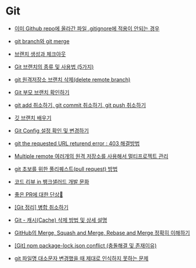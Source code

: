 # Git

- [이미 Github repo에 올라간 파일 .gitignore에 적용이 안되는 경우](./ignore.md)

- [git branch와 git merge](./merge.md)

- [브랜치 생성과 체크아웃](https://mylko72.gitbooks.io/git/content/branch/checkout.html)

- [Git 브랜치의 종류 및 사용법 (5가지)](https://gmlwjd9405.github.io/2018/05/11/types-of-git-branch.html)

- [git 원격저장소 브랜치 삭제(delete remote branch)](https://www.lesstif.com/gitbook/git-delete-remote-branch-20776547.html)

- [Git 부모 브랜치 확인하기](https://cosmosproject.tistory.com/141)

- [git add 취소하기, git commit 취소하기, git push 취소하기](https://gmlwjd9405.github.io/2018/05/25/git-add-cancle.html)

- [깃 브랜치 배우기](https://learngitbranching.js.org/?locale=ko)

- [Git Config 설정 확인 및 변경하기](https://webisfree.com/2018-07-26/git-config-%EC%84%A4%EC%A0%95-%ED%99%95%EC%9D%B8-%EB%B0%8F-%EB%B3%80%EA%B2%BD%ED%95%98%EA%B8%B0)

- [git the requested URL returend error : 403 해결방법](https://beagle-dev.tistory.com/244)

- [Multiple remote 여러개의 원격 저장소를 사용해서 멀티프로젝트 관리](https://everyauto.tistory.com/4)

- [git 초보를 위한 풀리퀘스트(pull request) 방법](https://wayhome25.github.io/git/2017/07/08/git-first-pull-request-story/)

- [코드 리뷰 in 뱅크샐러드 개발 문화](https://blog.banksalad.com/tech/banksalad-code-review-culture/)

- [좋은 PR에 대한 단상🤔](https://medium.com/hayanmind-tech-blog-kr/%EC%A2%8B%EC%9D%80-pr%EC%97%90-%EB%8C%80%ED%95%9C-%EB%8B%A8%EC%83%81-6586c3f757ac)

- [[Git 정리] 병합 취소하기](https://velog.io/@dev2820/Git-%EC%A0%95%EB%A6%AC-%EB%B3%91%ED%95%A9-%EC%B7%A8%EC%86%8C%ED%95%98%EA%B8%B0)

- [Git - 캐시(Cache) 삭제 방법 및 상세 설명](https://niceman.tistory.com/114)

- [GitHub의 Merge, Squash and Merge, Rebase and Merge 정확히 이해하기](https://meetup.nhncloud.com/posts/122)

- [[Git] npm package-lock.json conflict (충돌해결 및 존재이유)](https://habitual-history.tistory.com/entry/Git-npm-package-lockjson-conflict-%EC%B6%A9%EB%8F%8C%ED%95%B4%EA%B2%B0-%EB%B0%8F-%EC%A1%B4%EC%9E%AC%EC%9D%B4%EC%9C%A0)

- [git 파일명 대소문자 변경했을 때 제대로 인식하지 못하는 문제](https://v3.leedo.me/devs/15)
